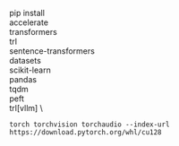 pip install \
    accelerate \
    transformers \
    trl \
    sentence-transformers \
    datasets \
    scikit-learn \
    pandas \
    tqdm \
    peft \
    trl[vllm] \

    torch torchvision torchaudio --index-url https://download.pytorch.org/whl/cu128

